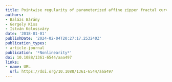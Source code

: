 ```yaml
---
title: Pointwise regularity of parameterized affine zipper fractal curves
authors:
- Balázs Bárány
- Gergely Kiss
- István Kolossváry
date: '2018-01-01'
publishDate: '2024-02-04T20:27:17.253240Z'
publication_types:
- article-journal
publication: '*Nonlinearity*'
doi: 10.1088/1361-6544/aaa497
links:
- name: URL
  url: https://doi.org/10.1088/1361-6544/aaa497
---
```

